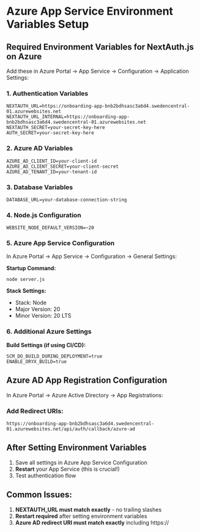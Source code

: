 # Azure App Service Environment Variables Setup

## Required Environment Variables for NextAuth.js on Azure

Add these in Azure Portal → App Service → Configuration → Application Settings:

### 1. Authentication Variables
```
NEXTAUTH_URL=https://onboarding-app-bnb2bdhsasc3a6d4.swedencentral-01.azurewebsites.net
NEXTAUTH_URL_INTERNAL=https://onboarding-app-bnb2bdhsasc3a6d4.swedencentral-01.azurewebsites.net
NEXTAUTH_SECRET=your-secret-key-here
AUTH_SECRET=your-secret-key-here
```

### 2. Azure AD Variables
```
AZURE_AD_CLIENT_ID=your-client-id
AZURE_AD_CLIENT_SECRET=your-client-secret
AZURE_AD_TENANT_ID=your-tenant-id
```

### 3. Database Variables
```
DATABASE_URL=your-database-connection-string
```

### 4. Node.js Configuration
```
WEBSITE_NODE_DEFAULT_VERSION=~20
```

### 5. Azure App Service Configuration
In Azure Portal → App Service → Configuration → General Settings:

**Startup Command:**
```
node server.js
```

**Stack Settings:**
- Stack: Node
- Major Version: 20
- Minor Version: 20 LTS

### 6. Additional Azure Settings
**Build Settings (if using CI/CD):**
```
SCM_DO_BUILD_DURING_DEPLOYMENT=true
ENABLE_ORYX_BUILD=true
```

## Azure AD App Registration Configuration

In Azure Portal → Azure Active Directory → App Registrations:

### Add Redirect URIs:
```
https://onboarding-app-bnb2bdhsasc3a6d4.swedencentral-01.azurewebsites.net/api/auth/callback/azure-ad
```

## After Setting Environment Variables

1. Save all settings in Azure App Service Configuration
2. **Restart** your App Service (this is crucial!)
3. Test authentication flow

## Common Issues:

1. **NEXTAUTH_URL must match exactly** - no trailing slashes
2. **Restart required** after setting environment variables
3. **Azure AD redirect URI must match exactly** including https://